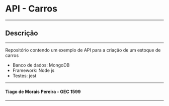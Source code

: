 # API - Carros
---

## Descrição
---

Repositório contendo um exemplo de API para a criação de um estoque de carros

- Banco de dados: MongoDB
- Framework: Node js
- Testes: jest

---
#### Tiago de Morais Pereira - GEC 1599

---